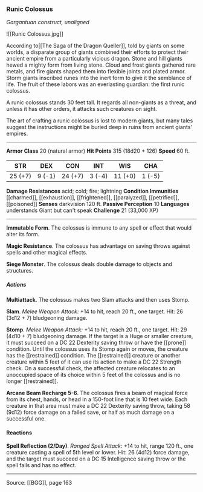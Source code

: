 ### Runic Colossus
_Gargantuan construct, unaligned_

![[Runic Colossus.jpg]]

According to[[The Saga of the Dragon Queller]], told by giants on some worlds, a disparate group of giants combined their efforts to protect their ancient empire from a particularly vicious dragon. Stone and hill giants hewed a mighty form from living stone. Cloud and frost giants gathered rare metals, and fire giants shaped them into flexible joints and plated armor. Storm giants inscribed runes into the inert form to give it the semblance of life. The fruit of these labors was an everlasting guardian: the first runic colossus.

A runic colossus stands 30 feet tall. It regards all non-giants as a threat, and unless it has other orders, it attacks such creatures on sight.

The art of crafting a runic colossus is lost to modern giants, but many tales suggest the instructions might be buried deep in ruins from ancient giants' empires.




---

**Armor Class** 20 (natural armor)
**Hit Points** 315 (18d20 + 126)
**Speed** 60 ft.

| STR     | DEX     | CON     | INT     | WIS     | CHA     |
|---------|---------|---------|---------|---------|---------|
| 25 (+7) | 9 (-1) | 24 (+7) | 3 (-4) | 11 (+0) | 1 (-5) |

**Damage Resistances** acid; cold; fire; lightning
**Condition Immunities** [[charmed]], [[exhaustion]], [[frightened]], [[paralyzed]], [[petrified]], [[poisoned]]
**Senses** darkvision 120 ft.
**Passive Perception** 10
**Languages** understands Giant but can't speak
**Challenge** 21 (33,000 XP)

---

**Immutable Form**. The colossus is immune to any spell or effect that would alter its form.

**Magic Resistance**. The colossus has advantage on saving throws against spells and other magical effects.

**Siege Monster**. The colossus deals double damage to objects and structures.

##### Actions
**Multiattack**. The colossus makes two Slam attacks and then uses Stomp.

**Slam**. _Melee Weapon Attack:_ +14 to hit, reach 20 ft., one target. Hit: 26 (3d12 + 7) bludgeoning damage.

**Stomp**. _Melee Weapon Attack:_ +14 to hit, reach 20 ft., one target. Hit: 29 (4d10 + 7) bludgeoning damage. If the target is a Huge or smaller creature, it must succeed on a DC 22 Dexterity saving throw or have the [[prone]] condition. Until the colossus uses its Stomp again or moves, the creature has the [[restrained]] condition. The [[restrained]] creature or another creature within 5 feet of it can use its action to make a DC 22 Strength check. On a successful check, the affected creature relocates to an unoccupied space of its choice within 5 feet of the colossus and is no longer [[restrained]].

**Arcane Beam Recharge 5-6**. The colossus fires a beam of magical force from its chest, hands, or head in a 150-foot line that is 10 feet wide. Each creature in that area must make a DC 22 Dexterity saving throw, taking 58 (9d12) force damage on a failed save, or half as much damage on a successful one.

#### Reactions
**Spell Reflection (2/Day)**. _Ranged Spell Attack:_ +14 to hit, range 120 ft., one creature casting a spell of 5th level or lower. Hit: 26 (4d12) force damage, and the target must succeed on a DC 15 Intelligence saving throw or the spell fails and has no effect.


---

Source: [[BGG]], page 163